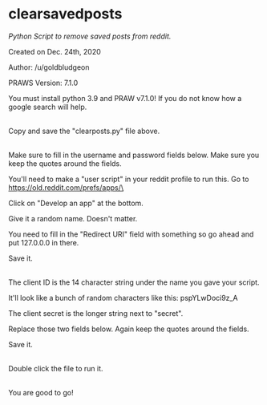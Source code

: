 # clearsavedposts
*Python Script to remove saved posts from reddit.*


Created on Dec. 24th, 2020

Author: /u/goldbludgeon

PRAWS Version: 7.1.0

You must install python 3.9 and PRAW v7.1.0! If you do not know how a google search will help.<br/><br/>

Copy and save the "clearposts.py" file above.<br/><br/>

Make sure to fill in the username and password fields below. Make sure you keep the quotes around the fields.

You'll need to make a "user script" in your reddit profile to run this.
Go to https://old.reddit.com/prefs/apps/\

Click on "Develop an app" at the bottom.

Give it a random name. Doesn't matter.

You need to fill in the "Redirect URI" field with something so go ahead and put 127.0.0.0 in there.

Save it. <br/><br/>

The client ID is the 14 character string under the name you gave your script.

It'll look like a bunch of random characters like this: pspYLwDoci9z_A

The client secret is the longer string next to "secret".

Replace those two fields below. Again keep the quotes around the fields.

Save it.<br/><br/>

Double click the file to run it.<br/><br/>

You are good to go!
